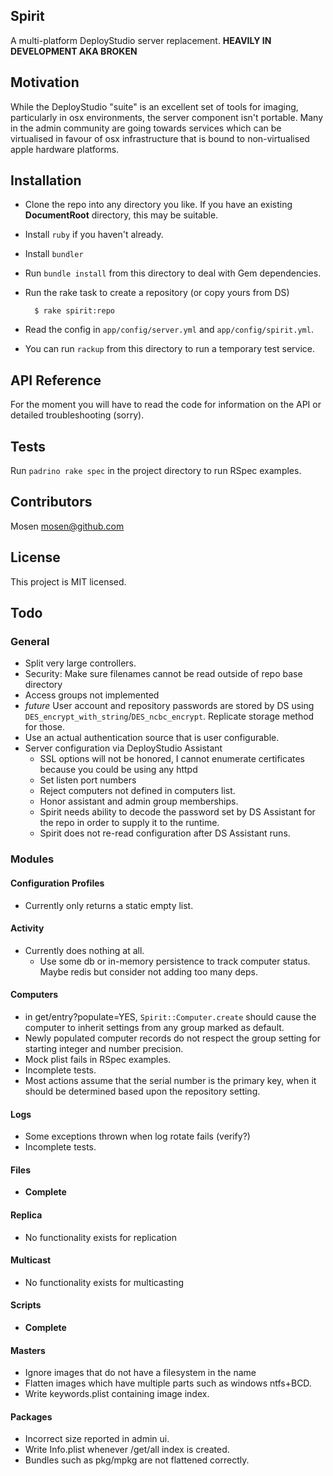 ## Spirit

A multi-platform DeployStudio server replacement. **HEAVILY IN DEVELOPMENT AKA BROKEN**

## Motivation

While the DeployStudio "suite" is an excellent set of tools for imaging, particularly in osx environments,
the server component isn't portable. Many in the admin community are going towards services which can be virtualised
in favour of osx infrastructure that is bound to non-virtualised apple hardware platforms.

## Installation

- Clone the repo into any directory you like. If you have an existing __DocumentRoot__ directory, this may be suitable.
- Install `ruby` if you haven't already.
- Install `bundler`
- Run `bundle install` from this directory to deal with Gem dependencies.
- Run the rake task to create a repository (or copy yours from DS)

        $ rake spirit:repo

- Read the config in `app/config/server.yml` and `app/config/spirit.yml`.
- You can run `rackup` from this directory to run a temporary test service.

## API Reference

For the moment you will have to read the code for information on the API or detailed troubleshooting (sorry).

## Tests

Run `padrino rake spec` in the project directory to run RSpec examples.

## Contributors

Mosen <mosen@github.com>

## License

This project is MIT licensed.

## Todo

### General

+ Split very large controllers.
+ Security: Make sure filenames cannot be read outside of repo base directory
+ Access groups not implemented
+ *future* User account and repository passwords are stored by DS using `DES_encrypt_with_string`/`DES_ncbc_encrypt`.
Replicate storage method for those.
+ Use an actual authentication source that is user configurable.
+ Server configuration via DeployStudio Assistant
    - SSL options will not be honored, I cannot enumerate certificates because you could be using any httpd
    - Set listen port numbers
    - Reject computers not defined in computers list.
    - Honor assistant and admin group memberships.
    - Spirit needs ability to decode the password set by DS Assistant for the repo in order to supply it to the runtime.
    - Spirit does not re-read configuration after DS Assistant runs.

### Modules

#### Configuration Profiles

+ Currently only returns a static empty list.

#### Activity

+ Currently does nothing at all.
    + Use some db or in-memory persistence to track computer status. Maybe redis but
    consider not adding too many deps.

#### Computers

+ in get/entry?populate=YES, `Spirit::Computer.create` should cause the computer to inherit settings from any group
marked as default.
+ Newly populated computer records do not respect the group setting for starting integer and number precision.
+ Mock plist fails in RSpec examples.
+ Incomplete tests.
+ Most actions assume that the serial number is the primary key, when it should be determined based upon the
repository setting.

#### Logs

+ Some exceptions thrown when log rotate fails (verify?)
+ Incomplete tests.

#### Files

+ **Complete**

#### Replica

+ No functionality exists for replication

#### Multicast

+ No functionality exists for multicasting

#### Scripts

+ **Complete**

#### Masters

+ Ignore images that do not have a filesystem in the name
+ Flatten images which have multiple parts such as windows ntfs+BCD.
+ Write keywords.plist containing image index.

#### Packages

+ Incorrect size reported in admin ui.
+ Write Info.plist whenever /get/all index is created.
+ Bundles such as pkg/mpkg are not flattened correctly.
